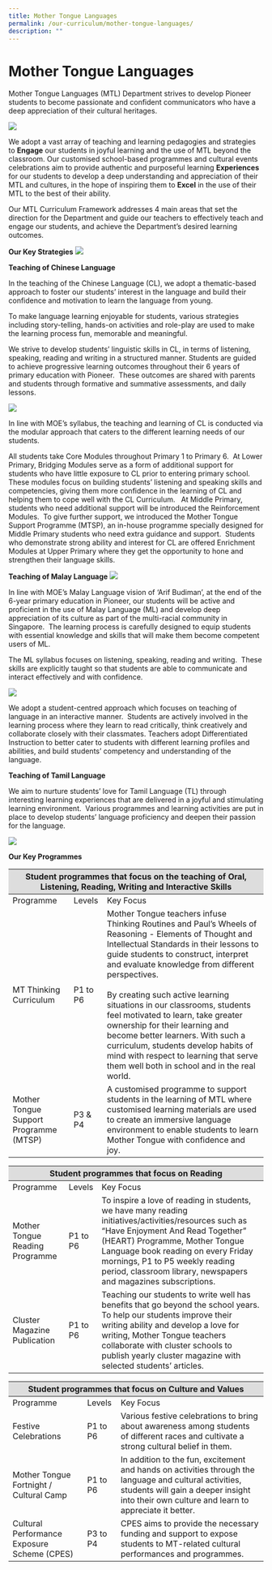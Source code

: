 ```yaml
---
title: Mother Tongue Languages
permalink: /our-curriculum/mother-tongue-languages/
description: ""
---
```

# Mother Tongue Languages
Mother Tongue Languages (MTL) Department strives to develop Pioneer students to become passionate and confident communicators who have a deep appreciation of their cultural heritages. 

![](/images/OurCurriculum/image1.jpeg)

We adopt a vast array of teaching and learning pedagogies and strategies to **Engage** our students in joyful learning and the use of MTL beyond the classroom. Our customised school-based programmes and cultural events celebrations aim to provide authentic and purposeful learning **Experiences** for our students to develop a deep understanding and appreciation of their MTL and cultures, in the hope of inspiring them to **Excel** in the use of their MTL to the best of their ability. 

Our MTL Curriculum Framework addresses 4 main areas that set the direction for the Department and guide our teachers to effectively teach and engage our students, and achieve the Department’s desired learning outcomes.


**Our Key Strategies**
![](/images/OurCurriculum/image2.jpeg)

**Teaching of Chinese Language**


In the teaching of the Chinese Language (CL), we adopt a thematic-based approach to foster our students’ interest in the language and build their confidence and motivation to learn the language from young.

To make language learning enjoyable for students, various strategies including story-telling, hands-on activities and role-play are used to make the learning process fun, memorable and meaningful.

We strive to develop students’ linguistic skills in CL, in terms of listening, speaking, reading and writing in a structured manner. Students are guided to achieve progressive learning outcomes throughout their 6 years of primary education with Pioneer.  These outcomes are shared with parents and students through formative and summative assessments, and daily lessons.

![](/images/OurCurriculum/image3.png)

In line with MOE’s syllabus, the teaching and learning of CL is conducted via the modular approach that caters to the different learning needs of our students.

All students take Core Modules throughout Primary 1 to Primary 6.  At Lower Primary, Bridging Modules serve as a form of additional support for students who have little exposure to CL prior to entering primary school.  These modules focus on building students’ listening and speaking skills and competencies, giving them more confidence in the learning of CL and helping them to cope well with the CL Curriculum.   At Middle Primary, students who need additional support will be introduced the Reinforcement Modules.  To give further support, we introduced the Mother Tongue Support Programme (MTSP), an in-house programme specially designed for Middle Primary students who need extra guidance and support.  Students who demonstrate strong ability and interest for CL are offered Enrichment Modules at Upper Primary where they get the opportunity to hone and strengthen their language skills.

**Teaching of Malay Language**
![](/images/OurCurriculum/image4.jpg)

In line with MOE’s Malay Language vision of ‘Arif Budiman’, at the end of the 6-year primary education in Pioneer, our students will be active and proficient in the use of Malay Language (ML) and develop deep appreciation of its culture as part of the multi-racial community in Singapore.  The learning process is carefully designed to equip students with essential knowledge and skills that will make them become competent users of ML.

The ML syllabus focuses on listening, speaking, reading and writing.  These skills are explicitly taught so that students are able to communicate and interact effectively and with confidence.

![](/images/OurCurriculum/image5.png)

We adopt a student-centred approach which focuses on teaching of language in an interactive manner.  Students are actively involved in the learning process where they learn to read critically, think creatively and collaborate closely with their classmates. Teachers adopt Differentiated Instruction to better cater to students with different learning profiles and abilities, and build students’ competency and understanding of the language. 

**Teaching of Tamil Language**

We aim to nurture students’ love for Tamil Language (TL) through interesting learning experiences that are delivered in a joyful and stimulating learning environment.  Various programmes and learning activities are put in place to develop students’ language proficiency and deepen their passion for the language.

![](/images/OurCurriculum/image6.jpg)

**Our Key Programmes**

<table>
<thead>
<tr>
<th colspan="3" style="background-color: #dddddd;">Student programmes that focus on the teaching of Oral, Listening, Reading, Writing and Interactive Skills</th>
</tr>
</thead>
<tbody>
<tr>
<td>Programme</td>
<td>Levels</td>
<td>Key Focus</td>
</tr>
<tr>
<td>MT Thinking Curriculum</td>
<td>P1 to P6</td>
<td>Mother Tongue teachers infuse Thinking Routines and Paul&rsquo;s Wheels of Reasoning - Elements of Thought and Intellectual Standards in their lessons to guide students to construct, interpret and evaluate knowledge from different perspectives.<br /><br />By creating such active learning situations in our classrooms, students feel motivated to learn, take greater ownership for their learning and become better learners. With such a curriculum, students develop habits of mind with respect to learning that serve them well both in school and in the real world.</td>
</tr>
<tr>
<td>Mother Tongue Support Programme<br />(MTSP)</td>
<td>P3 &amp; P4</td>
<td>A customised programme to support students in the learning of MTL where customised learning materials are used to create an immersive language environment to enable students to learn Mother Tongue with confidence and joy.</td>
</tr>
</tbody>
</table>
<table>
<thead>
<tr>
<th colspan="3" style="background-color: #dddddd;">Student programmes that focus on Reading</th>
</tr>
</thead>
<tbody>
<tr>
<td>Programme</td>
<td>Levels</td>
<td>Key Focus</td>
</tr>
<tr>
<td>Mother Tongue Reading Programme</td>
<td>P1 to P6</td>
<td>To inspire a love of reading in students, we have many reading initiatives/activities/resources such as &ldquo;Have Enjoyment And Read Together&rdquo; (HEART) Programme, Mother Tongue Language book reading on every Friday mornings, P1 to P5 weekly reading period, classroom library, newspapers and magazines subscriptions.</td>
</tr>
<tr>
<td>Cluster Magazine Publication</td>
<td>P1 to P6</td>
<td>Teaching our students to write well has benefits that go beyond the school years. To help our students improve their writing ability and develop a love for writing, Mother Tongue teachers collaborate with cluster schools to publish yearly cluster magazine with selected students&rsquo; articles.</td>
</tr>
</tbody>
</table>
<table>
<thead>
<tr>
<th colspan="3" style="background-color: #dddddd;">Student programmes that focus on Culture and Values</th>
</tr>
</thead>
<tbody>
<tr>
<td>Programme</td>
<td>Levels</td>
<td>Key Focus</td>
</tr>
<tr>
<td>Festive Celebrations</td>
<td>P1 to P6</td>
<td>Various festive celebrations to bring about awareness among students of different races and cultivate a strong cultural belief in them.</td>
</tr>
<tr>
<td>Mother Tongue Fortnight / Cultural Camp</td>
<td>P1 to P6</td>
<td>In addition to the fun, excitement and hands on activities through the language and cultural activities, students will gain a deeper insight into their own culture and learn to appreciate it better.</td>
</tr>
<tr>
<td>Cultural Performance Exposure Scheme (CPES)</td>
<td>P3 to P4</td>
<td>CPES aims to provide the necessary funding and support to expose students to MT-related cultural performances and programmes.</td>
</tr>
</tbody>
</table>

